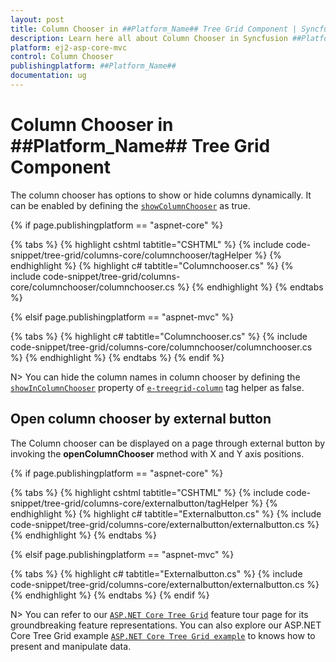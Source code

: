 ```yaml
---
layout: post
title: Column Chooser in ##Platform_Name## Tree Grid Component | Syncfusion
description: Learn here all about Column Chooser in Syncfusion ##Platform_Name## Tree Grid component of Syncfusion Essential JS 2 and more.
platform: ej2-asp-core-mvc
control: Column Chooser
publishingplatform: ##Platform_Name##
documentation: ug
---
```


# Column Chooser in ##Platform_Name## Tree Grid Component

The column chooser has options to show or hide columns dynamically. It can be enabled by defining the [`showColumnChooser`](https://help.syncfusion.com/cr/cref_files/aspnetcore-js2/Syncfusion.EJ2~Syncfusion.EJ2.TreeGrid.TreeGrid~ShowColumnChooser.html) as true.

{% if page.publishingplatform == "aspnet-core" %}

{% tabs %}
{% highlight cshtml tabtitle="CSHTML" %}
{% include code-snippet/tree-grid/columns-core/columnchooser/tagHelper %}
{% endhighlight %}
{% highlight c# tabtitle="Columnchooser.cs" %}
{% include code-snippet/tree-grid/columns-core/columnchooser/columnchooser.cs %}
{% endhighlight %}
{% endtabs %}

{% elsif page.publishingplatform == "aspnet-mvc" %}

{% tabs %}
{% highlight c# tabtitle="Columnchooser.cs" %}
{% include code-snippet/tree-grid/columns-core/columnchooser/columnchooser.cs %}
{% endhighlight %}
{% endtabs %}
{% endif %}



N> You can hide the column names in column chooser by defining the [`showInColumnChooser`](https://help.syncfusion.com/cr/cref_files/aspnetcore-js2/Syncfusion.EJ2~Syncfusion.EJ2.TreeGrid.TreeGridColumn~ShowInColumnChooser.html) property of [`e-treegrid-column`](https://help.syncfusion.com/cr/cref_files/aspnetcore-js2/Syncfusion.EJ2~Syncfusion.EJ2.TreeGrid.TreeGridColumn.html) tag helper as false.

## Open column chooser by external button

The Column chooser can be displayed on a page through external button by invoking the **openColumnChooser** method with X and Y axis positions.

{% if page.publishingplatform == "aspnet-core" %}

{% tabs %}
{% highlight cshtml tabtitle="CSHTML" %}
{% include code-snippet/tree-grid/columns-core/externalbutton/tagHelper %}
{% endhighlight %}
{% highlight c# tabtitle="Externalbutton.cs" %}
{% include code-snippet/tree-grid/columns-core/externalbutton/externalbutton.cs %}
{% endhighlight %}
{% endtabs %}

{% elsif page.publishingplatform == "aspnet-mvc" %}

{% tabs %}
{% highlight c# tabtitle="Externalbutton.cs" %}
{% include code-snippet/tree-grid/columns-core/externalbutton/externalbutton.cs %}
{% endhighlight %}
{% endtabs %}
{% endif %}



N> You can refer to our  [`ASP.NET Core Tree Grid`](https://www.syncfusion.com/aspnet-core-ui-controls/tree-grid) feature tour page for its groundbreaking feature representations. You can also explore our ASP.NET Core Tree Grid example [`ASP.NET Core Tree Grid example`](https://ej2.syncfusion.com/aspnetcore/TreeGrid/Overview#/material) to knows how to present and manipulate data.